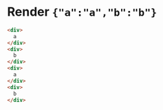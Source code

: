 # Render `{"a":"a","b":"b"}`

```html
<div>
  a
</div>
<div>
  b
</div>
<div>
  a
</div>
<div>
  b
</div>
```
